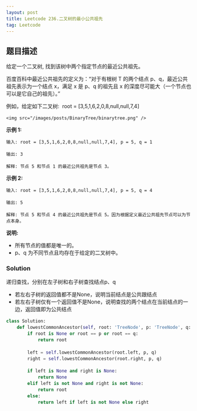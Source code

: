 ```yaml
---
layout: post
title: Leetcode 236.二叉树的最小公共祖先
tag: Leetcode
---
```


## 题目描述

给定一个二叉树, 找到该树中两个指定节点的最近公共祖先。

百度百科中最近公共祖先的定义为：“对于有根树 T 的两个结点 p、q，最近公共祖先表示为一个结点 x，满足 x 是 p、q 的祖先且 x 的深度尽可能大（一个节点也可以是它自己的祖先）。”

例如，给定如下二叉树:  root = [3,5,1,6,2,0,8,null,null,7,4]

<div align="left">

	<img src="/images/posts/BinaryTree/binarytree.png" />
</div> 



**示例 1:**

```
输入: root = [3,5,1,6,2,0,8,null,null,7,4], p = 5, q = 1

输出: 3

解释: 节点 5 和节点 1 的最近公共祖先是节点 3。
```


**示例 2:**

```
输入: root = [3,5,1,6,2,0,8,null,null,7,4], p = 5, q = 4

输出: 5

解释: 节点 5 和节点 4 的最近公共祖先是节点 5。因为根据定义最近公共祖先节点可以为节点本身。
```



**说明:**

* 所有节点的值都是唯一的。
* p、q 为不同节点且均存在于给定的二叉树中。



### Solution

递归查找，分别在左子树和右子树查找结点p、q

* 若左右子树的返回值都不是None，说明当前结点是公共跟结点
* 若左右子树仅有一个返回值不是None，说明查找的两个结点在当前结点的一边，返回值即为公共结点

``` python
class Solution:
    def lowestCommonAncestor(self, root: 'TreeNode', p: 'TreeNode', q: 'TreeNode') -> 'TreeNode':
        if root is None or root == p or root == q:
            return root
        
        left = self.lowestCommonAncestor(root.left, p, q)
        right = self.lowestCommonAncestor(root.right, p, q)
        
        if left is None and right is None:
            return None
        elif left is not None and right is not None:
            return root
        else:
            return left if left is not None else right
```

